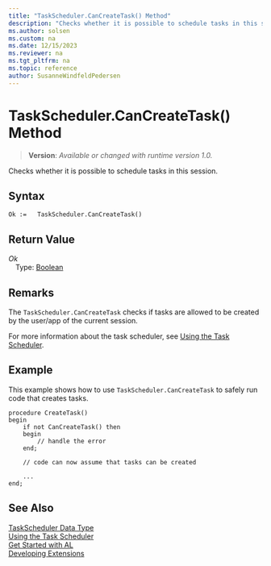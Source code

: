 ```yaml
---
title: "TaskScheduler.CanCreateTask() Method"
description: "Checks whether it is possible to schedule tasks in this session."
ms.author: solsen
ms.custom: na
ms.date: 12/15/2023
ms.reviewer: na
ms.tgt_pltfrm: na
ms.topic: reference
author: SusanneWindfeldPedersen
---
```

[//]: # (START>DO_NOT_EDIT)
[//]: # (IMPORTANT:Do not edit any of the content between here and the END>DO_NOT_EDIT.)
[//]: # (Any modifications should be made in the .xml files in the ModernDev repo.)
# TaskScheduler.CanCreateTask() Method
> **Version**: _Available or changed with runtime version 1.0._

Checks whether it is possible to schedule tasks in this session.


## Syntax
```AL
Ok :=   TaskScheduler.CanCreateTask()
```


## Return Value
*Ok*  
&emsp;Type: [Boolean](../boolean/boolean-data-type.md)  



[//]: # (IMPORTANT: END>DO_NOT_EDIT)


## Remarks

The `TaskScheduler.CanCreateTask` checks if tasks are allowed to be created by the user/app of the current session. 

For more information about the task scheduler, see [Using the Task Scheduler](../../devenv-task-scheduler.md). 

## Example

This example shows how to use `TaskScheduler.CanCreateTask` to safely run code that creates tasks.

```AL
procedure CreateTask()
begin
    if not CanCreateTask() then 
    begin
        // handle the error
    end;

    // code can now assume that tasks can be created

    ...
end;
```

## See Also

[TaskScheduler Data Type](taskscheduler-data-type.md)  
[Using the Task Scheduler](../../devenv-task-scheduler.md)   
[Get Started with AL](../../devenv-get-started.md)  
[Developing Extensions](../../devenv-dev-overview.md)